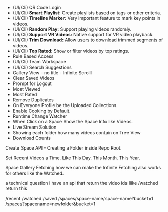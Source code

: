 
- (UI/Cli) QR Code Login
- (UI/Cli) **Smart Playlist:** Create playlists based on tags or other criteria.
- (UI/Cli) **Timeline Marker:** Very important feature to mark key points in videos.
- (UI/Cli) **Random Play:** Support playing videos randomly.
- (UI/Cli) **Support VR Videos:** Native support for VR video playback.
- (UI/Cli) **Trim Download:** Allow users to download trimmed segments of videos.
- (UI/Cli) **Top Rated:** Show or filter videos by top ratings.
- Rule Based Access 
- (UI/Cli) Team Workspace
- (UI/Cli) Search Suggestions 
- Gallery View - no title - Infinite Scrolll
- Clear Saved Videos
- Prompt for Logout
- Most Viewed
- Most Rated
- Remove Duplicates
- On Everyone Profile be the Uploaded Collections.
- Enable Cooking by Default.
- Runtime Change Watcher
- When Click on a Space Show the Space Info like Videos.
- Live Stream Solution
- Showing each folder how many videos contain on Tree View
- Download Counts

Create Space API - Creating a Folder inside Repo Root.


Set Recent Videos a Time.
Like This Day. This Month. This Year.


Space Gallery Fetching
how we can make the Infinite Fetching also works for others like the Watched.

a technical question 
i have an api that return the video ids liike 
/watched
return this 

/recent
/watched
/saved
/spaces/space-name/space-name?bucket=1
/spaces?spacename=newfolder&bucket=1